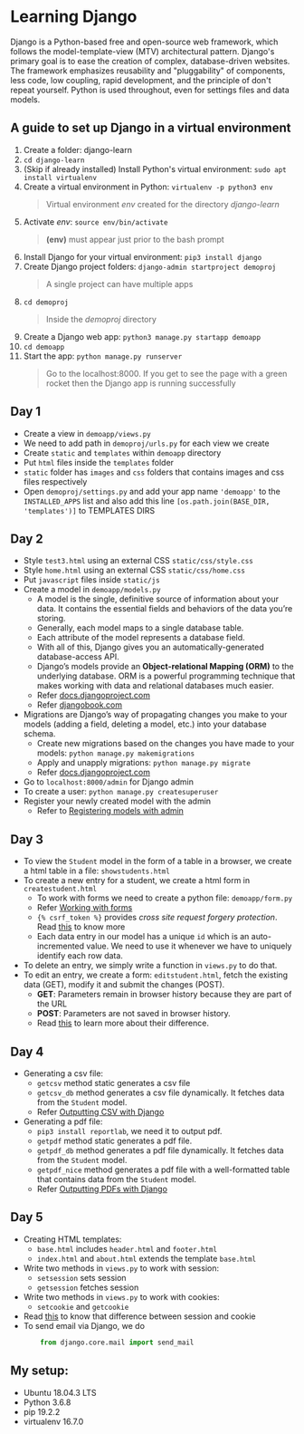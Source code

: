 # Learning Django
Django is a Python-based free and open-source web framework, which follows the model-template-view (MTV) architectural pattern. Django's primary goal is to ease the creation of complex, database-driven websites. The framework emphasizes reusability and "pluggability" of components, less code, low coupling, rapid development, and the principle of don't repeat yourself. Python is used throughout, even for settings files and data models.

## A guide to set up Django in a virtual environment

1. Create a folder: django-learn
2. ```cd django-learn```
3. (Skip if already installed) Install Python's virtual environment: ```sudo apt install virtualenv```
4. Create a virtual environment in Python: ```virtualenv -p python3 env```
    > Virtual environment *env* created for the directory *django-learn*
5. Activate *env*: ```source env/bin/activate```
    > **(env)** must appear just prior to the bash prompt
6. Install Django for your virtual environment: ```pip3 install django```
7. Create Django project folders: ```django-admin startproject demoproj```
    > A single project can have multiple apps
8. ```cd demoproj```
    > Inside the *demoproj* directory
9. Create a Django web app: ```python3 manage.py startapp demoapp```
10. ```cd demoapp```
11. Start the app: ```python manage.py runserver```
    > Go to the localhost:8000. If you get to see the page with a green rocket then the Django app is running successfully

## Day 1
- Create a view in ```demoapp/views.py```
- We need to add path in ```demoproj/urls.py``` for each view we create
- Create ```static``` and ```templates``` within ```demoapp``` directory
- Put ```html``` files inside the ```templates``` folder
- ```static``` folder has ```images``` and ```css``` folders that contains images and css files respectively
- Open ```demoproj/settings.py``` and add your app name ```'demoapp'``` to the ```INSTALLED_APPS``` list and also add this line ```[os.path.join(BASE_DIR, 'templates')]``` to TEMPLATES DIRS

## Day 2
- Style ```test3.html``` using an external CSS ```static/css/style.css```
- Style ```home.html``` using an external CSS ```static/css/home.css```
- Put ```javascript``` files inside ```static/js```
- Create a model in ```demoapp/models.py```
    - A model is the single, definitive source of information about your data. It contains the essential fields and behaviors of the data you’re storing.
    - Generally, each model maps to a single database table.
    - Each attribute of the model represents a database field.
    - With all of this, Django gives you an
    automatically-generated database-access API.
    - Django’s models provide an **Object-relational Mapping (ORM)** to the underlying database. ORM is a powerful programming technique that makes working with data and relational databases much easier.
    - Refer [docs.djangoproject.com](https://docs.djangoproject.com/en/2.2/topics/db/models/)
    - Refer [djangobook.com](https://djangobook.com/mdj2-models/)
- Migrations are Django’s way of propagating changes you make to your models (adding a field, deleting a model, etc.) into your database schema.
    - Create new migrations based on the changes you have made to your models: ```python manage.py makemigrations```
    - Apply and unapply migrations: ```python manage.py migrate```
    - Refer [docs.djangoproject.com](https://docs.djangoproject.com/en/2.2/topics/migrations/)
- Go to ```localhost:8000/admin``` for Django admin
- To create a user: ```python manage.py createsuperuser```
- Register your newly created model with the admin
    - Refer to [Registering models with admin](https://djangobook.com/mdj2-django-admin/)

## Day 3
- To view the ```Student``` model in the form of a table in a browser, we create a html table in a file: ```showstudents.html```
- To create a new entry for a student, we create a html form in ```createstudent.html```
    - To work with forms we need to create a python file: ```demoapp/form.py```
    - Refer [Working with forms](https://docs.djangoproject.com/en/2.2/topics/forms/)
    - ```{% csrf_token %}``` provides *cross site request forgery protection*. Read [this](https://docs.djangoproject.com/en/2.2/ref/csrf/) to know more
    - Each data entry in our model has a unique ```id``` which is an auto-incremented value. We need to use it whenever we have to uniquely identify each row data.
- To delete an entry, we simply write a function in ```views.py``` to do that.
- To edit an entry, we create a form: ```editstudent.html```, fetch the existing data (GET), modify it and submit the changes (POST).
    - **GET**: Parameters remain in browser history because they are part of the URL
    - **POST**: Parameters are not saved in browser history.
    - Read [this](https://www.diffen.com/difference/GET-vs-POST-HTTP-Requests) to learn more about their difference.

## Day 4
- Generating a csv file:
    - ```getcsv``` method static generates a csv file
    - ```getcsv_db``` method generates a csv file dynamically. It fetches data from the ```Student``` model.
    - Refer [Outputting CSV with Django](https://docs.djangoproject.com/en/2.2/howto/outputting-csv/)
- Generating a pdf file:
    - ```pip3 install reportlab```, we need it to output pdf.
    - ```getpdf``` method static generates a pdf file.
    - ```getpdf_db``` method generates a pdf file dynamically. It fetches data from the ```Student``` model.
    - ```getpdf_nice``` method generates a pdf file with a well-formatted table that contains data from the ```Student``` model.
    - Refer [Outputting PDFs with Django](https://docs.djangoproject.com/en/2.2/howto/outputting-pdf/)

## Day 5
- Creating HTML templates:
    - ```base.html``` includes ```header.html``` and ```footer.html```
    - ```index.html``` and ```about.html``` extends the template ```base.html```
- Write two methods in ```views.py``` to work with session:
    - ```setsession``` sets session
    - ```getsession``` fetches session
- Write two methods in ```views.py``` to work with cookies:
    - ```setcookie``` and ```getcookie```
- Read [this](https://www.tutorialspoint.com/What-is-the-difference-between-session-and-cookies) to know that difference between session and cookie
- To send email via Django, we do 
    ```python 
        from django.core.mail import send_mail
    ```

## My setup:
- Ubuntu 18.04.3 LTS
- Python 3.6.8
- pip 19.2.2
- virtualenv 16.7.0